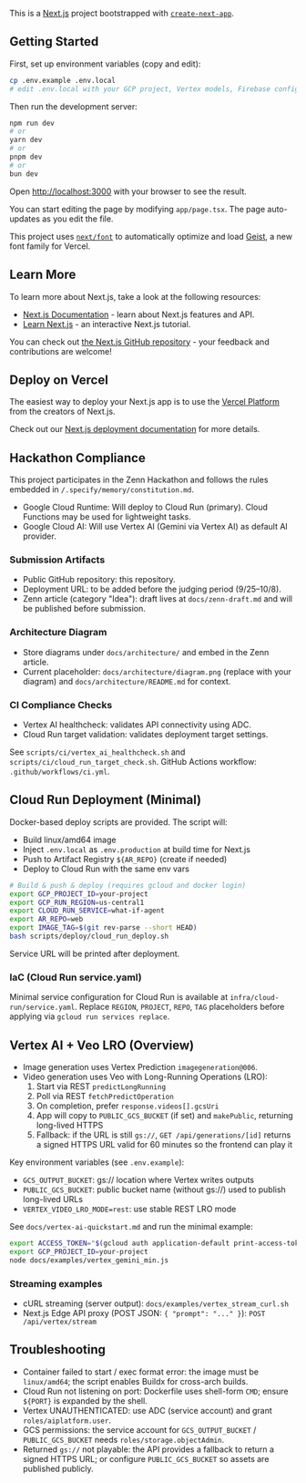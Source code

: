 This is a [Next.js](https://nextjs.org) project bootstrapped with [`create-next-app`](https://nextjs.org/docs/app/api-reference/cli/create-next-app).

## Getting Started

First, set up environment variables (copy and edit):

```bash
cp .env.example .env.local
# edit .env.local with your GCP project, Vertex models, Firebase config
```

Then run the development server:

```bash
npm run dev
# or
yarn dev
# or
pnpm dev
# or
bun dev
```

Open [http://localhost:3000](http://localhost:3000) with your browser to see the result.

You can start editing the page by modifying `app/page.tsx`. The page auto-updates as you edit the file.

This project uses [`next/font`](https://nextjs.org/docs/app/building-your-application/optimizing/fonts) to automatically optimize and load [Geist](https://vercel.com/font), a new font family for Vercel.

## Learn More

To learn more about Next.js, take a look at the following resources:

- [Next.js Documentation](https://nextjs.org/docs) - learn about Next.js features and API.
- [Learn Next.js](https://nextjs.org/learn) - an interactive Next.js tutorial.

You can check out [the Next.js GitHub repository](https://github.com/vercel/next.js) - your feedback and contributions are welcome!

## Deploy on Vercel

The easiest way to deploy your Next.js app is to use the [Vercel Platform](https://vercel.com/new?utm_medium=default-template&filter=next.js&utm_source=create-next-app&utm_campaign=create-next-app-readme) from the creators of Next.js.

Check out our [Next.js deployment documentation](https://nextjs.org/docs/app/building-your-application/deploying) for more details.

## Hackathon Compliance

This project participates in the Zenn Hackathon and follows the rules embedded in `/.specify/memory/constitution.md`.

- Google Cloud Runtime: Will deploy to Cloud Run (primary). Cloud Functions may be used for lightweight tasks.
- Google Cloud AI: Will use Vertex AI (Gemini via Vertex AI) as default AI provider.

### Submission Artifacts
- Public GitHub repository: this repository.
- Deployment URL: to be added before the judging period (9/25–10/8).
- Zenn article (category "Idea"): draft lives at `docs/zenn-draft.md` and will be published before submission.

### Architecture Diagram
- Store diagrams under `docs/architecture/` and embed in the Zenn article.
- Current placeholder: `docs/architecture/diagram.png` (replace with your diagram) and `docs/architecture/README.md` for context.

### CI Compliance Checks
- Vertex AI healthcheck: validates API connectivity using ADC.
- Cloud Run target validation: validates deployment target settings.

See `scripts/ci/vertex_ai_healthcheck.sh` and `scripts/ci/cloud_run_target_check.sh`. GitHub Actions workflow: `.github/workflows/ci.yml`.

## Cloud Run Deployment (Minimal)

Docker-based deploy scripts are provided. The script will:
- Build linux/amd64 image
- Inject `.env.local` as `.env.production` at build time for Next.js
- Push to Artifact Registry `${AR_REPO}` (create if needed)
- Deploy to Cloud Run with the same env vars

```bash
# Build & push & deploy (requires gcloud and docker login)
export GCP_PROJECT_ID=your-project
export GCP_RUN_REGION=us-central1
export CLOUD_RUN_SERVICE=what-if-agent
export AR_REPO=web
export IMAGE_TAG=$(git rev-parse --short HEAD)
bash scripts/deploy/cloud_run_deploy.sh
```

Service URL will be printed after deployment.

### IaC (Cloud Run service.yaml)
Minimal service configuration for Cloud Run is available at `infra/cloud-run/service.yaml`.
Replace `REGION`, `PROJECT`, `REPO`, `TAG` placeholders before applying via `gcloud run services replace`.

## Vertex AI + Veo LRO (Overview)

- Image generation uses Vertex Prediction `imagegeneration@006`.
- Video generation uses Veo with Long-Running Operations (LRO):
  1) Start via REST `predictLongRunning`
  2) Poll via REST `fetchPredictOperation`
  3) On completion, prefer `response.videos[].gcsUri`
  4) App will copy to `PUBLIC_GCS_BUCKET` (if set) and `makePublic`, returning long-lived HTTPS
  5) Fallback: if the URL is still `gs://`, `GET /api/generations/[id]` returns a signed HTTPS URL valid for 60 minutes so the frontend can play it

Key environment variables (see `.env.example`):
- `GCS_OUTPUT_BUCKET`: gs:// location where Vertex writes outputs
- `PUBLIC_GCS_BUCKET`: public bucket name (without gs://) used to publish long-lived URLs
- `VERTEX_VIDEO_LRO_MODE=rest`: use stable REST LRO mode

See `docs/vertex-ai-quickstart.md` and run the minimal example:

```bash
export ACCESS_TOKEN="$(gcloud auth application-default print-access-token)"
export GCP_PROJECT_ID=your-project
node docs/examples/vertex_gemini_min.js
```

### Streaming examples
- cURL streaming (server output): `docs/examples/vertex_stream_curl.sh`
- Next.js Edge API proxy (POST JSON: `{ "prompt": "..." }`): `POST /api/vertex/stream`

## Troubleshooting

- Container failed to start / exec format error: the image must be `linux/amd64`; the script enables Buildx for cross-arch builds.
- Cloud Run not listening on port: Dockerfile uses shell-form `CMD`; ensure `${PORT}` is expanded by the shell.
- Vertex UNAUTHENTICATED: use ADC (service account) and grant `roles/aiplatform.user`.
- GCS permissions: the service account for `GCS_OUTPUT_BUCKET` / `PUBLIC_GCS_BUCKET` needs `roles/storage.objectAdmin`.
- Returned `gs://` not playable: the API provides a fallback to return a signed HTTPS URL; or configure `PUBLIC_GCS_BUCKET` so assets are published publicly.
